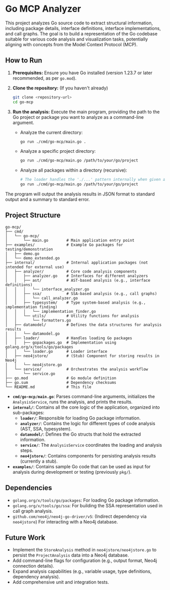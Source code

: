 # Go MCP Analyzer

This project analyzes Go source code to extract structural information, including package details, interface definitions, interface implementations, and call graphs. The goal is to build a representation of the Go codebase suitable for various code analysis and visualization tasks, potentially aligning with concepts from the Model Context Protocol (MCP).

## How to Run

1.  **Prerequisites:** Ensure you have Go installed (version 1.23.7 or later recommended, as per `go.mod`).
2.  **Clone the repository:** (If you haven't already)
    ```bash
    git clone <repository-url>
    cd go-mcp
    ```
3.  **Run the analysis:** Execute the main program, providing the path to the Go project or package you want to analyze as a command-line argument.

    *   Analyze the current directory:
        ```bash
        go run ./cmd/go-mcp/main.go .
        ```
    *   Analyze a specific project directory:
        ```bash
        go run ./cmd/go-mcp/main.go /path/to/your/go/project
        ```
    *   Analyze all packages within a directory (recursive):
        ```bash
        # The loader handles the './...' pattern internally when given a directory
        go run ./cmd/go-mcp/main.go /path/to/your/go/project
        ```

The program will output the analysis results in JSON format to standard output and a summary to standard error.

## Project Structure

```
go-mcp/
├── cmd/
│   └── go-mcp/
│       └── main.go        # Main application entry point
├── examples/              # Example Go packages for testing/demonstration
│   ├── demo.go
│   └── demo_extended.go
├── internal/              # Internal application packages (not intended for external use)
│   ├── analyzer/          # Core code analysis components
│   │   ├── analyzer.go    # Interfaces for different analyzers
│   │   ├── ast/           # AST-based analysis (e.g., interface definitions)
│   │   │   └── interface_analyzer.go
│   │   ├── ssa/           # SSA-based analysis (e.g., call graphs)
│   │   │   └── call_analyzer.go
│   │   ├── typesystem/    # Type system-based analysis (e.g., implementation finding)
│   │   │   └── implementation_finder.go
│   │   └── utils/         # Utility functions for analysis
│   │       └── formatters.go
│   ├── datamodel/         # Defines the data structures for analysis results
│   │   └── datamodel.go
│   ├── loader/            # Handles loading Go packages
│   │   ├── gopackages.go  # Implementation using golang.org/x/tools/go/packages
│   │   └── loader.go      # Loader interface
│   ├── neo4jstore/        # (Stub) Component for storing results in Neo4j
│   │   └── neo4jstore.go
│   └── service/           # Orchestrates the analysis workflow
│       └── service.go
├── go.mod                 # Go module definition
├── go.sum                 # Dependency checksums
└── README.md              # This file
```

*   **`cmd/go-mcp/main.go`**: Parses command-line arguments, initializes the `AnalysisService`, runs the analysis, and prints the results.
*   **`internal/`**: Contains all the core logic of the application, organized into sub-packages:
    *   **`loader/`**: Responsible for loading Go package information.
    *   **`analyzer/`**: Contains the logic for different types of code analysis (AST, SSA, typesystem).
    *   **`datamodel/`**: Defines the Go structs that hold the extracted information.
    *   **`service/`**: The `AnalysisService` coordinates the loading and analysis steps.
    *   **`neo4jstore/`**: Contains components for persisting analysis results (currently a stub).
*   **`examples/`**: Contains sample Go code that can be used as input for analysis during development or testing (previously `pkg/`).

## Dependencies

*   `golang.org/x/tools/go/packages`: For loading Go package information.
*   `golang.org/x/tools/go/ssa`: For building the SSA representation used in call graph analysis.
*   `github.com/neo4j/neo4j-go-driver/v5`: (Indirect dependency via `neo4jstore`) For interacting with a Neo4j database.

## Future Work

*   Implement the `StoreAnalysis` method in `neo4jstore/neo4jstore.go` to persist the `ProjectAnalysis` data into a Neo4j database.
*   Add command-line flags for configuration (e.g., output format, Neo4j connection details).
*   Expand analysis capabilities (e.g., variable usage, type definitions, dependency analysis).
*   Add comprehensive unit and integration tests.


